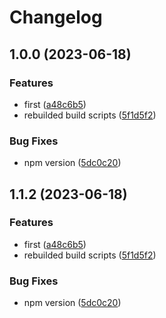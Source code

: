 # Changelog

## 1.0.0 (2023-06-18)


### Features

* first ([a48c6b5](https://github.com/minojiro/kawaii-japanese-nickname/commit/a48c6b5eab59a8419489f6b9f471e711b6f1cc54))
* rebuilded build scripts ([5f1d5f2](https://github.com/minojiro/kawaii-japanese-nickname/commit/5f1d5f21a6f6e852359cb942dce93eb29448f3ff))


### Bug Fixes

* npm version ([5dc0c20](https://github.com/minojiro/kawaii-japanese-nickname/commit/5dc0c20ae48c38037841dc0042e5843f7264028a))

## 1.1.2 (2023-06-18)


### Features

* first ([a48c6b5](https://github.com/minojiro/kawaii-japanese-nickname/commit/a48c6b5eab59a8419489f6b9f471e711b6f1cc54))
* rebuilded build scripts ([5f1d5f2](https://github.com/minojiro/kawaii-japanese-nickname/commit/5f1d5f21a6f6e852359cb942dce93eb29448f3ff))


### Bug Fixes

* npm version ([5dc0c20](https://github.com/minojiro/kawaii-japanese-nickname/commit/5dc0c20ae48c38037841dc0042e5843f7264028a))
